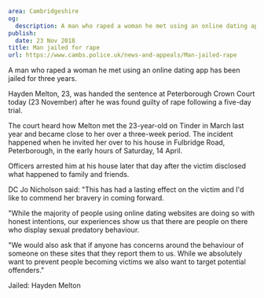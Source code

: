 ```yaml
area: Cambridgeshire
og:
  description: A man who raped a woman he met using an online dating app has been jailed for three years.
publish:
  date: 23 Nov 2018
title: Man jailed for rape
url: https://www.cambs.police.uk/news-and-appeals/Man-jailed-rape
```

A man who raped a woman he met using an online dating app has been jailed for three years.

Hayden Melton, 23, was handed the sentence at Peterborough Crown Court today (23 November) after he was found guilty of rape following a five-day trial.

The court heard how Melton met the 23-year-old on Tinder in March last year and became close to her over a three-week period. The incident happened when he invited her over to his house in Fulbridge Road, Peterborough, in the early hours of Saturday, 14 April.

Officers arrested him at his house later that day after the victim disclosed what happened to family and friends.

DC Jo Nicholson said: "This has had a lasting effect on the victim and I'd like to commend her bravery in coming forward.

"While the majority of people using online dating websites are doing so with honest intentions, our experiences show us that there are people on there who display sexual predatory behaviour.

"We would also ask that if anyone has concerns around the behaviour of someone on these sites that they report them to us. While we absolutely want to prevent people becoming victims we also want to target potential offenders."

Jailed: Hayden Melton
